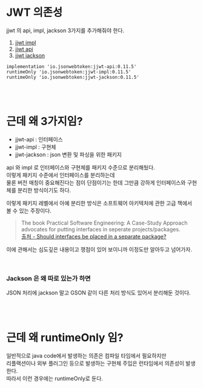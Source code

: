 # JWT 의존성 

jjwt 의 api, impl, jackson 3가지를 추가해줘야 한다.  
  
1. [jjwt impl](https://mvnrepository.com/artifact/io.jsonwebtoken/jjwt-impl)   
2. [jjwt api](https://mvnrepository.com/artifact/io.jsonwebtoken/jjwt-api)  
3. [jjwt jackson](https://mvnrepository.com/artifact/io.jsonwebtoken/jjwt-jackson)   
  
```
implementation 'io.jsonwebtoken:jjwt-api:0.11.5'
runtimeOnly 'io.jsonwebtoken:jjwt-impl:0.11.5'
runtimeOnly 'io.jsonwebtoken:jjwt-jackson:0.11.5'
```
  
<br><br>  
  
# 근데 왜 3가지임?  

- jjwt-api : 인터페이스  
- jjwt-impl : 구현체
- jjwt-jackson : json 변환 및 파싱을 위한 패키지
  
api 와 impl 로 인터페이스와 구현체를 패키지 수준으로 분리해뒀다.  
이렇게 패키지 수준에서 인터페이스를 분리하는데  
물론 버전 매칭이 중요해진다는 점이 단점이기는 한데 그만큼 강하게 인터페이스와 구현체를 분리한 방식이기도 하다.   
  
이렇게 패키지 레벨에서 아예 분리한 방식은 소프트웨어 아키텍처에 관한 고급 책에서 볼 수 있는 주장이다.  
  
> The book Practical Software Engineering: A Case-Study Approach  
> advocates for putting interfaces in seperate projects/packages.  
> [출처 - Should interfaces be placed in a separate package?](https://stackoverflow.com/questions/1004980/should-interfaces-be-placed-in-a-separate-package)  
  
이에 관해서는 심도깊은 내용이고 쟁점이 있어 보이니까 이정도만 알아두고 넘어가자.  
  
<br>
  
### Jackson 은 왜 따로 있는가 하면  
JSON 처리에 jackson 말고 GSON 같이 다른 처리 방식도 있어서 분리해둔 것이다.   
  
<br><br>  
  
# 근데 왜 runtimeOnly 임?  
  
일반적으로 java code에서 발생하는 의존은 컴파일 타임에서 필요하지만  
리플랙션이나 외부 플러그인 등으로 발생하는 구현체 주입은 런타임에서 의존성이 발생한다.   
따라서 이런 경우에는 runtimeOnly로 둔다.  
  
